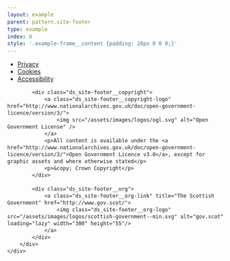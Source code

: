 ```yaml
---
layout: example
parent: pattern.site-footer
type: example
index: 0
style: '.example-frame__content {padding: 28px 0 0 0;}'
---
```


<footer class="ds_site-footer">
    <div class="ds_wrapper">
        <div class="ds_site-footer__content">
            <ul class="ds_site-footer__site-items">
                <li class="ds_site-items__item">
                    <a href="#">Privacy</a>
                </li>
                <li class="ds_site-items__item">
                    <a href="#">Cookies</a>
                </li>
                <li class="ds_site-items__item">
                    <a href="#">Accessibility</a>
                </li>
            </ul>

            <div class="ds_site-footer__copyright">
                <a class="ds_site-footer__copyright-logo" href="http://www.nationalarchives.gov.uk/doc/open-government-licence/version/3/">
                    <img src="/assets/images/logos/ogl.svg" alt="Open Government License" />
                </a>
                <p>All content is available under the <a href="http://www.nationalarchives.gov.uk/doc/open-government-licence/version/3/">Open Government Licence v3.0</a>, except for graphic assets and where otherwise stated</p>
                <p>&copy; Crown Copyright</p>
            </div>

            <div class="ds_site-footer__org">
                <a class="ds_site-footer__org-link" title="The Scottish Government" href="http://www.gov.scot/">
                    <img class="ds_site-footer__org-logo" src="/assets/images/logos/scottish-government--min.svg" alt="gov.scot" loading="lazy" width="300" height="55"/>
                </a>
            </div>
        </div>
    </div>
</footer>
